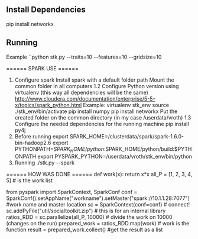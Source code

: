 ## Install Dependencies
pip install networkx


## Running
Example
``python stk.py --traits=10 --features=10 --gridsize=10


====== SPARK USE ======
1. Configure spark
    Install spark with a default folder path
    Mount the common folder in all computers
    1.2 Configure Python version using virtualenv (this way all dependencies will be the same)
        http://www.cloudera.com/documentation/enterprise/5-5-x/topics/spark_python.html
        Example:
            virtualenv stk_env
            source ./stk_env/bin/activate
            pip install numpy
            pip install networkx
        Put the created folder on the common directory (in my case /userdata/vroth)
    1.3 Configure the needed dependencies for the running machine
        pip install py4j
2. Before running
    export SPARK_HOME=/clusterdata/spark/spark-1.6.0-bin-hadoop2.6
    export PYTHONPATH=$SPARK_HOME/python:$SPARK_HOME/python/build:$PYTHONPATH
    export PYSPARK_PYTHON=/userdata/vroth/stk_env/bin/python
3. Running
    ./stk.py --spark

====== HOW WAS DONE ======
def work(x):
    return x*x
all_P = [1, 2, 3, 4, 5] # is the work list

from pyspark import SparkContext, SparkConf
conf = SparkConf().setAppName("workname").setMaster("spark://10.1.1.28:7077") #work name and master location 
sc = SparkContext(conf=conf) # connect!
sc.addPyFile("util/socialtoolkit.zip") # this is for an internal library
ratios_RDD = sc.parallelize(all_P, 10000) # divide the work on 10000 (changes on the run)
prepared_work = ratios_RDD.map(work) # work is the function
result = prepared_work.collect() #get the result as a list

